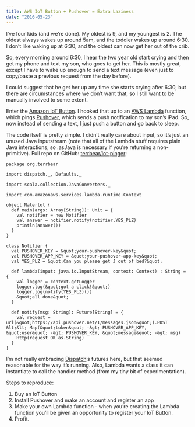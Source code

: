 ```yaml
---
title: AWS IoT Button + Pushover = Extra Laziness
date: "2016-05-23"
---
```


I’ve four kids (and we’re done). My oldest is 9, and my youngest is 2. The oldest always wakes up around 5am, and the toddler wakes up around 6:30. I don’t like waking up at 6:30, and the oldest can now get her out of the crib.

So, every morning around 6:30, I hear the two year old start crying and then get my phone and text my son, who goes to get her. This is mostly great, except I have to wake up enough to send a text message (even just to copy/paste a previous request from the day before).

I could suggest that he get her up any time she starts crying after 6:30, but there are circumstances where we don’t want that, so I still want to be manually involved to some extent.

Enter the <a href="https://aws.amazon.com/iot/button/">Amazon IoT Button</a>. I hooked that up to an <a href="https://aws.amazon.com/lambda/">AWS Lambda</a> function, which pings <a href="https://pushover.net/api">Pushover</a>, which sends a push notification to my son’s iPad. So, now instead of sending a text, I just push a button and go back to sleep.

The code itself is pretty simple. I didn’t really care about input, so it’s just an unused Java inputstream (note that all of the Lambda stuff requires plain Java interactions, so .asJava is necessary if you’re returning a non-primitive). Full repo on GitHub: <a href="https://github.com/terrbear/iot-pinger/">terrbear/iot-pinger</a>:

    package org.terrbear

    import dispatch._, Defaults._

    import scala.collection.JavaConverters._

    import com.amazonaws.services.lambda.runtime.Context

    object Natertot {
      def main(args: Array[String]): Unit = {
        val notifier = new Notifier
        val answer = notifier.notify(notifier.YES_PLZ)
        println(answer())
      }
    }

    class Notifier {
      val PUSHOVER_KEY = &quot;your-pushover-key&quot;
      val PUSHOVER_APP_KEY = &quot;your-pushover-app-key&quot;
      val YES_PLZ = &quot;Can you please get J out of bed?&quot;

      def lambda(input: java.io.InputStream, context: Context) : String = {
        val logger = context.getLogger
        logger.log(&quot;got a click!&quot;)
        logger.log(notify(YES_PLZ)())
        &quot;all done&quot;
      }

      def notify(msg: String): Future[String] = {
        val request = url(&quot;https://api.pushover.net/1/messages.json&quot;).POST &lt;&lt; Map(&quot;token&quot; -&gt; PUSHOVER_APP_KEY, &quot;user&quot; -&gt; PUSHOVER_KEY, &quot;message&quot; -&gt; msg)
        Http(request OK as.String)
      }
    }

I’m not really embracing <a href="http://dispatch.databinder.net/Dispatch.html">Dispatch</a>’s futures here, but that seemed reasonable for the way it’s running. Also, Lambda wants a class it can instantiate to call the handler method (from my tiny bit of experimentation).

Steps to reproduce:

1. Buy an IoT Button
1. Install Pushover and make an account and register an app
1. Make your own Lambda function - when you’re creating the Lambda function you’ll be given an opportunity to register your IoT Button.
1. Profit.

